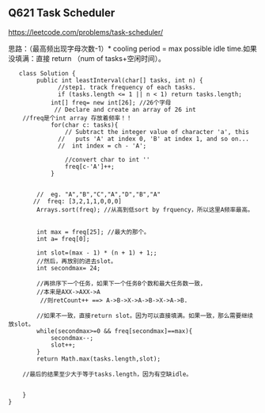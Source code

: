   ## Q621 Task Scheduler
  https://leetcode.com/problems/task-scheduler/
  
  思路：（最高频出现字母次数-1）* cooling period = max possible idle time.如果没填满：直接 return （num of tasks+空闲时间）。
  
   
   
       class Solution {
            public int leastInterval(char[] tasks, int n) {
                  //step1. track frequency of each tasks.
                  if (tasks.length <= 1 || n < 1) return tasks.length;
                int[] freq= new int[26]; //26个字母
                 // Declare and create an array of 26 int
        //freq是个int array 存放着频率！！
                for(char c: tasks){
                    // Subtract the integer value of character 'a', this 
                  //   puts 'A' at index 0, 'B' at index 1, and so on...
                  //  int index = ch - 'A';

                    //convert char to int ''
                    freq[c-'A']++;
                }        


            //  eg. "A","B","C","A","D","B","A"
           //  freq: [3,2,1,1,0,0,0]
            Arrays.sort(freq); //从高到低sort by frquency，所以这里A频率最高。


            int max = freq[25]; //最大的那个。
            int a= freq[0];

            int slot=(max - 1) * (n + 1) + 1;;
            //然后，再放别的进去slot。
            int secondmax= 24;

            //再排序下一个任务，如果下一个任务B个数和最大任务数一致，
            //本来是AXX->AXX->A
             //则retCount++ ==> A->B->X->A->B->X->A->B.

            //如果不一致，直接return slot。因为可以直接填满。如果一致，那么需要继续放slot。
            while(secondmax>=0 && freq[secondmax]==max){
                secondmax--;
                slot++;
            }
            return Math.max(tasks.length,slot);

        //最后的结果至少大于等于tasks.length，因为有空缺idle。


        }
    }

